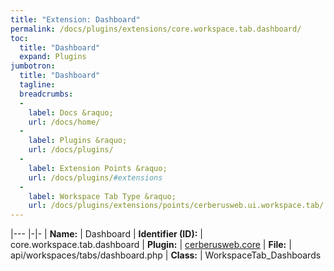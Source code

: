 ```yaml
---
title: "Extension: Dashboard"
permalink: /docs/plugins/extensions/core.workspace.tab.dashboard/
toc:
  title: "Dashboard"
  expand: Plugins
jumbotron:
  title: "Dashboard"
  tagline: 
  breadcrumbs:
  -
    label: Docs &raquo;
    url: /docs/home/
  -
    label: Plugins &raquo;
    url: /docs/plugins/
  -
    label: Extension Points &raquo;
    url: /docs/plugins/#extensions
  -
    label: Workspace Tab Type &raquo;
    url: /docs/plugins/extensions/points/cerberusweb.ui.workspace.tab/
---
```


|---
|-|-
| **Name:** | Dashboard
| **Identifier (ID):** | core.workspace.tab.dashboard
| **Plugin:** | [cerberusweb.core](/docs/plugins/cerberusweb.core/)
| **File:** | api/workspaces/tabs/dashboard.php
| **Class:** | WorkspaceTab_Dashboards

